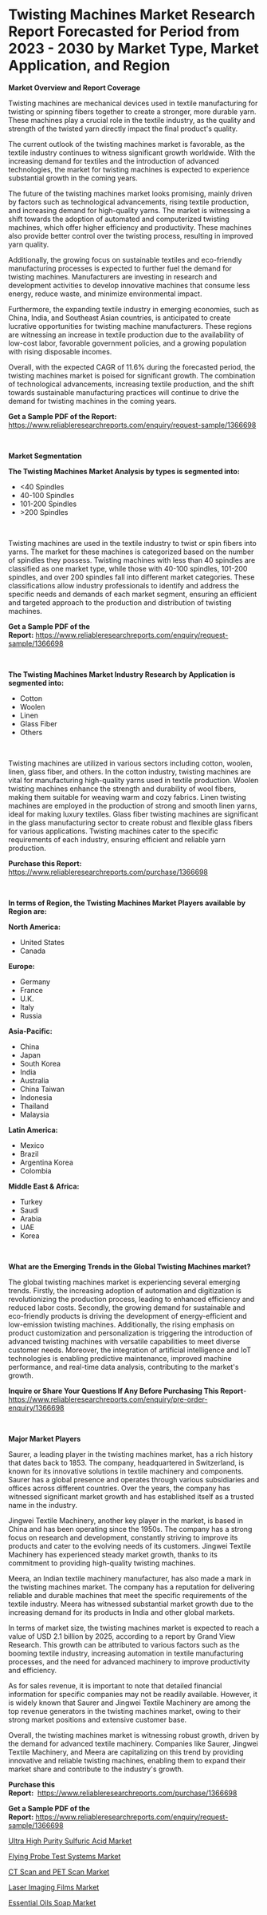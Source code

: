 <p><h1>Twisting Machines Market Research Report Forecasted for Period from 2023 -  2030 by Market Type, Market Application, and Region</h1></p><p><strong>Market Overview and Report Coverage</strong></p>
<p><p>Twisting machines are mechanical devices used in textile manufacturing for twisting or spinning fibers together to create a stronger, more durable yarn. These machines play a crucial role in the textile industry, as the quality and strength of the twisted yarn directly impact the final product's quality.</p><p>The current outlook of the twisting machines market is favorable, as the textile industry continues to witness significant growth worldwide. With the increasing demand for textiles and the introduction of advanced technologies, the market for twisting machines is expected to experience substantial growth in the coming years.</p><p>The future of the twisting machines market looks promising, mainly driven by factors such as technological advancements, rising textile production, and increasing demand for high-quality yarns. The market is witnessing a shift towards the adoption of automated and computerized twisting machines, which offer higher efficiency and productivity. These machines also provide better control over the twisting process, resulting in improved yarn quality.</p><p>Additionally, the growing focus on sustainable textiles and eco-friendly manufacturing processes is expected to further fuel the demand for twisting machines. Manufacturers are investing in research and development activities to develop innovative machines that consume less energy, reduce waste, and minimize environmental impact.</p><p>Furthermore, the expanding textile industry in emerging economies, such as China, India, and Southeast Asian countries, is anticipated to create lucrative opportunities for twisting machine manufacturers. These regions are witnessing an increase in textile production due to the availability of low-cost labor, favorable government policies, and a growing population with rising disposable incomes.</p><p>Overall, with the expected CAGR of 11.6% during the forecasted period, the twisting machines market is poised for significant growth. The combination of technological advancements, increasing textile production, and the shift towards sustainable manufacturing practices will continue to drive the demand for twisting machines in the coming years.</p></p>
<p><strong>Get a Sample PDF of the Report:</strong> <a href="https://www.reliableresearchreports.com/enquiry/request-sample/1366698">https://www.reliableresearchreports.com/enquiry/request-sample/1366698</a></p>
<p>&nbsp;</p>
<p><strong>Market Segmentation</strong></p>
<p><strong>The Twisting Machines Market Analysis by types is segmented into:</strong></p>
<p><ul><li><40 Spindles</li><li>40-100 Spindles</li><li>101-200 Spindles</li><li>>200 Spindles</li></ul></p>
<p>&nbsp;</p>
<p><p>Twisting machines are used in the textile industry to twist or spin fibers into yarns. The market for these machines is categorized based on the number of spindles they possess. Twisting machines with less than 40 spindles are classified as one market type, while those with 40-100 spindles, 101-200 spindles, and over 200 spindles fall into different market categories. These classifications allow industry professionals to identify and address the specific needs and demands of each market segment, ensuring an efficient and targeted approach to the production and distribution of twisting machines.</p></p>
<p><strong>Get a Sample PDF of the Report:</strong>&nbsp;<a href="https://www.reliableresearchreports.com/enquiry/request-sample/1366698">https://www.reliableresearchreports.com/enquiry/request-sample/1366698</a></p>
<p>&nbsp;</p>
<p><strong>The Twisting Machines Market Industry Research by Application is segmented into:</strong></p>
<p><ul><li>Cotton</li><li>Woolen</li><li>Linen</li><li>Glass Fiber</li><li>Others</li></ul></p>
<p>&nbsp;</p>
<p><p>Twisting machines are utilized in various sectors including cotton, woolen, linen, glass fiber, and others. In the cotton industry, twisting machines are vital for manufacturing high-quality yarns used in textile production. Woolen twisting machines enhance the strength and durability of wool fibers, making them suitable for weaving warm and cozy fabrics. Linen twisting machines are employed in the production of strong and smooth linen yarns, ideal for making luxury textiles. Glass fiber twisting machines are significant in the glass manufacturing sector to create robust and flexible glass fibers for various applications. Twisting machines cater to the specific requirements of each industry, ensuring efficient and reliable yarn production.</p></p>
<p><strong>Purchase this Report:</strong>&nbsp; <a href="https://www.reliableresearchreports.com/purchase/1366698">https://www.reliableresearchreports.com/purchase/1366698</a></p>
<p>&nbsp;</p>
<p><strong>In terms of Region, the Twisting Machines Market Players available by Region are:</strong></p>
<p>
    <p> <strong> North America: </strong>
        <ul>
            <li>United States</li>
            <li>Canada</li>
        </ul>
        </p> 
    <p> <strong> Europe: </strong>
        <ul>
            <li>Germany</li>
            <li>France</li>
            <li>U.K.</li>
            <li>Italy</li>
            <li>Russia</li>
        </ul>
        </p> 
    <p> <strong> Asia-Pacific: </strong>
        <ul>
            <li>China</li>
            <li>Japan</li>
            <li>South Korea</li>
            <li>India</li>
            <li>Australia</li>
            <li>China Taiwan</li>
            <li>Indonesia</li>
            <li>Thailand</li>
            <li>Malaysia</li>
        </ul>
        </p> 
    <p> <strong> Latin America: </strong>
        <ul>
            <li>Mexico</li>
            <li>Brazil</li>
            <li>Argentina Korea</li>
            <li>Colombia</li>
        </ul>
        </p> 
    <p> <strong> Middle East & Africa: </strong>
        <ul>
            <li>Turkey</li>
            <li>Saudi</li>
            <li>Arabia</li>
            <li>UAE</li>
            <li>Korea</li>
        </ul>
    </p>
    </p>
<p>&nbsp;</p>
<p><strong>What are the Emerging Trends in the Global Twisting Machines market?</strong></p>
<p><p>The global twisting machines market is experiencing several emerging trends. Firstly, the increasing adoption of automation and digitization is revolutionizing the production process, leading to enhanced efficiency and reduced labor costs. Secondly, the growing demand for sustainable and eco-friendly products is driving the development of energy-efficient and low-emission twisting machines. Additionally, the rising emphasis on product customization and personalization is triggering the introduction of advanced twisting machines with versatile capabilities to meet diverse customer needs. Moreover, the integration of artificial intelligence and IoT technologies is enabling predictive maintenance, improved machine performance, and real-time data analysis, contributing to the market's growth.</p></p>
<p><strong>Inquire or Share Your Questions If Any Before Purchasing This Report</strong>- <a href="https://www.reliableresearchreports.com/enquiry/pre-order-enquiry/1366698">https://www.reliableresearchreports.com/enquiry/pre-order-enquiry/1366698</a></p>
<p>&nbsp;</p>
<p><strong>Major Market Players</strong></p>
<p><p>Saurer, a leading player in the twisting machines market, has a rich history that dates back to 1853. The company, headquartered in Switzerland, is known for its innovative solutions in textile machinery and components. Saurer has a global presence and operates through various subsidiaries and offices across different countries. Over the years, the company has witnessed significant market growth and has established itself as a trusted name in the industry. </p><p>Jingwei Textile Machinery, another key player in the market, is based in China and has been operating since the 1950s. The company has a strong focus on research and development, constantly striving to improve its products and cater to the evolving needs of its customers. Jingwei Textile Machinery has experienced steady market growth, thanks to its commitment to providing high-quality twisting machines.</p><p>Meera, an Indian textile machinery manufacturer, has also made a mark in the twisting machines market. The company has a reputation for delivering reliable and durable machines that meet the specific requirements of the textile industry. Meera has witnessed substantial market growth due to the increasing demand for its products in India and other global markets.</p><p>In terms of market size, the twisting machines market is expected to reach a value of USD 2.1 billion by 2025, according to a report by Grand View Research. This growth can be attributed to various factors such as the booming textile industry, increasing automation in textile manufacturing processes, and the need for advanced machinery to improve productivity and efficiency.</p><p>As for sales revenue, it is important to note that detailed financial information for specific companies may not be readily available. However, it is widely known that Saurer and Jingwei Textile Machinery are among the top revenue generators in the twisting machines market, owing to their strong market positions and extensive customer base.</p><p>Overall, the twisting machines market is witnessing robust growth, driven by the demand for advanced textile machinery. Companies like Saurer, Jingwei Textile Machinery, and Meera are capitalizing on this trend by providing innovative and reliable twisting machines, enabling them to expand their market share and contribute to the industry's growth.</p></p>
<p><strong>Purchase this Report:</strong>&nbsp;&nbsp;<a href="https://www.reliableresearchreports.com/purchase/1366698">https://www.reliableresearchreports.com/purchase/1366698</a></p>
<p></p>
<p><strong>Get a Sample PDF of the Report:</strong>&nbsp;<a href="https://www.reliableresearchreports.com/enquiry/request-sample/1366698">https://www.reliableresearchreports.com/enquiry/request-sample/1366698</a></p>
<p><p><a href="https://github.com/vimar16th/Market-Research-Report-List-1/blob/main/ultra-high-purity-sulfuric-acid-market.md">Ultra High Purity Sulfuric Acid Market</a></p><p><a href="https://www.linkedin.com/pulse/flying-probe-test-systems-market-size-growth-forecast-from-c8lye/">Flying Probe Test Systems Market</a></p><p><a href="https://medium.com/@kyliemorgan1913/ct-scan-and-pet-scan-market-size-cagr-trends-2024-2030-bb7656bf162e">CT Scan and PET Scan Market</a></p><p><a href="https://github.com/luckyshygirl/Market-Research-Report-List-1/blob/main/laser-imaging-films-market.md">Laser Imaging Films Market</a></p><p><a href="https://www.linkedin.com/pulse/decoding-essential-oils-soap-market-deep-dive-latest-trends-1kvif/">Essential Oils Soap Market</a></p></p>